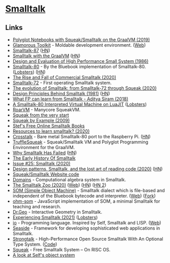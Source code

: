 # [Smalltalk](https://squeak.org/)

## Links

- [Polyglot Notebooks with Squeak/Smalltalk on the GraalVM (2019)](https://www.youtube.com/watch?v=FAk3Ec8hmzk)
- [Glamorous Toolkit](https://github.com/feenkcom/gtoolkit) - Moldable development environment. ([Web](https://gtoolkit.com/))
- [Smalltalk-87](http://www.wirfs-brock.com/allen/things/smalltalk-things/smalltalk-87) ([HN](https://news.ycombinator.com/item?id=22683259))
- [Smalltalk with the GraalVM](https://www.javaadvent.com/2019/12/smalltalk-with-the-graalvm.html) ([HN](https://news.ycombinator.com/item?id=21735782))
- [Design and Evaluation of High Performance Small System (1986)](https://www2.eecs.berkeley.edu/Pubs/TechRpts/1986/CSD-86-287.pdf)
- [Smalltalk-80](https://github.com/dbanay/Smalltalk) - By the Bluebook implementation of Smalltalk-80. ([Lobsters](https://lobste.rs/s/ibrkwe/dbanay_smalltalk_by_blue_book_c)) ([HN](https://news.ycombinator.com/item?id=23307700))
- [The Rise and Fall of Commercial Smalltalk (2020)](http://www.wirfs-brock.com/allen/posts/914)
- [Smalltalk-72](https://smalltalkzoo.thechm.org/HOPL-St72.html?snippets) - First operating Smalltalk system.
- [The evolution of Smalltalk: from Smalltalk-72 through Squeak (2020)](https://dl.acm.org/doi/abs/10.1145/3386335)
- [Design Principles Behind Smalltalk (1981)](https://www.cs.virginia.edu/~evans/cs655/readings/smalltalk.html) ([HN](https://news.ycombinator.com/item?id=23496800))
- [What FP can learn from Smalltalk - Aditya Siram (2018)](https://www.youtube.com/watch?v=baxtyeFVn3w)
- [A Smalltalk-80 Interpreted Virtual Machine on LuaJIT](https://github.com/rochus-keller/Smalltalk) ([Lobsters](https://lobste.rs/s/vrvqhy/smalltalk_80_interpreted_virtual))
- [RoarVM](https://github.com/smarr/RoarVM) - Manycore SqueakVM.
- [Squeak from the very start](https://www.youtube.com/playlist?list=PL6601A198DF14788D)
- [Squeak by Example (2009)](https://pdxscholar.library.pdx.edu/cgi/viewcontent.cgi?article=1112&context=compsci_fac)
- [Stef's Free Online Smalltalk Books](http://stephane.ducasse.free.fr/FreeBooks.html)
- [Resources to learn smalltalk? (2020)](https://www.reddit.com/r/smalltalk/comments/frxp1f/resources_to_learn_smalltalk/)
- [Crosstalk](https://github.com/michaelengel/crosstalk) - Bare metal Smalltalk-80 port to the Raspberry Pi. ([HN](https://news.ycombinator.com/item?id=23874206))
- [TruffleSqueak](https://github.com/hpi-swa/trufflesqueak) - Squeak/Smalltalk VM and Polyglot Programming Environment for the GraalVM.
- [Why Smalltalk Has Failed](https://gbracha.blogspot.com/2020/05/bits-of-history-words-of-advice.html?m=1) ([HN](https://news.ycombinator.com/item?id=24329485))
- [The Early History Of Smalltalk](http://worrydream.com/EarlyHistoryOfSmalltalk/)
- [Issue #25: Smalltalk (2020)](https://deprogrammaticaipsum.com/issue-25-smalltalk/)
- [Design patterns, Smalltalk, and the lost art of reading code (2020)](https://medium.com/swlh/design-patterns-smalltalk-and-the-lost-art-of-reading-code-1727d93fd7fa) ([HN](https://news.ycombinator.com/item?id=24842298))
- [Squeak/Smalltalk Website code](https://github.com/squeak-smalltalk/squeak.org)
- [Domains](https://github.com/len/Domains) - Computational algebra system in Smalltalk.
- [The Smalltalk Zoo (2020)](https://computerhistory.org/blog/introducing-the-smalltalk-zoo-48-years-of-smalltalk-history-at-chm/) ([Web](https://smalltalkzoo.thechm.org/)) ([HN](https://news.ycombinator.com/item?id=25461760)) ([HN 2](https://news.ycombinator.com/item?id=25754311))
- [SOM (Simple Object Machine)](https://github.com/rochus-keller/Som) - Smalltalk dialect which is file-based and independent of the Bluebook bytecode and interpreter. ([Web](http://som-st.github.io/)) ([Fork](https://github.com/SOM-st/SOM))
- [ohm-som](https://github.com/pdubroy/ohm-som) - JavaScript implementation of SOM, a minimal Smalltalk for teaching and research.
- [Dr.Geo](http://www.drgeo.eu/) - Interactive Geometry in Smalltalk.
- [Experiencing Smalltalk (2021)](https://nikhilism.com/post/2021/experiencing-smalltalk/) ([Lobsters](https://lobste.rs/s/wgnazl/experiencing_smalltalk))
- [io](https://github.com/IoLanguage/io) - Programming language. Inspired by Self, Smalltalk and LISP. ([Web](https://iolanguage.org/))
- [Seaside](https://github.com/SeasideSt/Seaside) - Framework for developing sophisticated web applications in Smalltalk.
- [Strongtalk](http://www.strongtalk.org/) - High-Performance Open Source Smalltalk With An Optional Type System. ([Code](https://github.com/talksmall/Strongtalk))
- [Squeak](http://www.rowledge.org/tim/squeak/) - Free Smalltalk System – On RISC OS.
- [A look at Self's object system](https://sin-ack.github.io/posts/self-object-system/)
